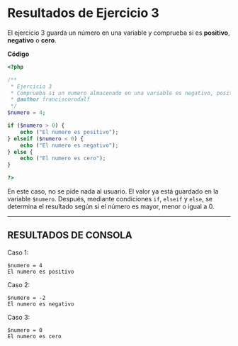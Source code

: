 # Resultados de Ejercicio 3

El ejercicio 3 guarda un número en una variable y comprueba si es **positivo**, **negativo** o **cero**.

**Código**

```php
<?php

/**
 * Ejercicio 3
 * Comprueba si un numero almacenado en una variable es negativo, positivo o cero
 * @author franciscorodalf
 */
$numero = 4;

if ($numero > 0) {
    echo ("El numero es positivo");
} elseif ($numero < 0) {
    echo ("El numero es negativo");
} else {
    echo ("El numero es cero");
}

?>
```

En este caso, no se pide nada al usuario. El valor ya está guardado en la variable `$numero`.
Después, mediante condiciones `if`, `elseif` y `else`, se determina el resultado según si el número es mayor, menor o igual a 0.

---

## RESULTADOS DE CONSOLA

Caso 1:

```console
$numero = 4
El numero es positivo
```

Caso 2:

```console
$numero = -2
El numero es negativo
```

Caso 3:

```console
$numero = 0
El numero es cero
```
